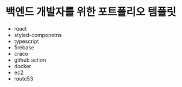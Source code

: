 # 백엔드 개발자를 위한 포트폴리오 템플릿

- react
- styled-componetns
- typescript
- firebase
- craco
- github action
- docker
- ec2
- route53

